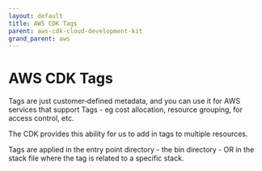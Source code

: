 ```yaml
---
layout: default
title: AWS CDK Tags
parent: aws-cdk-cloud-development-kit
grand_parent: aws
---
```


# AWS CDK Tags

Tags are just customer‑defined metadata, and you can use it for AWS services that support Tags - eg cost allocation, resource grouping, for access control, etc.

The CDK provides this ability for us to add in tags to multiple resources.

Tags are applied in the entry point directory - the bin directory - OR in the stack file where the tag is related to a specific stack.
